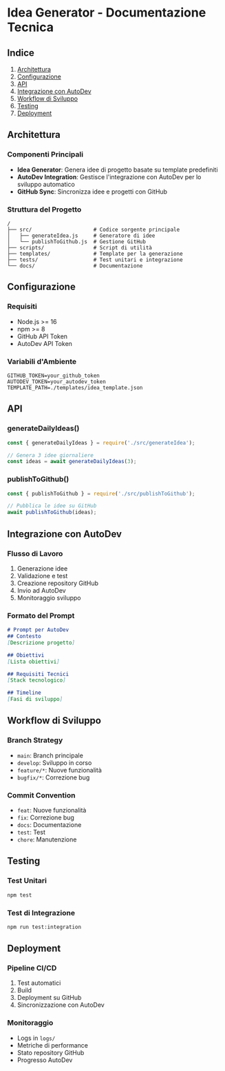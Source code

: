 # Idea Generator - Documentazione Tecnica

## Indice
1. [Architettura](#architettura)
2. [Configurazione](#configurazione)
3. [API](#api)
4. [Integrazione con AutoDev](#integrazione-con-autodev)
5. [Workflow di Sviluppo](#workflow-di-sviluppo)
6. [Testing](#testing)
7. [Deployment](#deployment)

## Architettura

### Componenti Principali
- **Idea Generator**: Genera idee di progetto basate su template predefiniti
- **AutoDev Integration**: Gestisce l'integrazione con AutoDev per lo sviluppo automatico
- **GitHub Sync**: Sincronizza idee e progetti con GitHub

### Struttura del Progetto
```
/
├── src/                    # Codice sorgente principale
│   ├── generateIdea.js     # Generatore di idee
│   └── publishToGithub.js  # Gestione GitHub
├── scripts/                # Script di utilità
├── templates/              # Template per la generazione
├── tests/                  # Test unitari e integrazione
└── docs/                   # Documentazione
```

## Configurazione

### Requisiti
- Node.js >= 16
- npm >= 8
- GitHub API Token
- AutoDev API Token

### Variabili d'Ambiente
```env
GITHUB_TOKEN=your_github_token
AUTODEV_TOKEN=your_autodev_token
TEMPLATE_PATH=./templates/idea_template.json
```

## API

### generateDailyIdeas()
```javascript
const { generateDailyIdeas } = require('./src/generateIdea');

// Genera 3 idee giornaliere
const ideas = await generateDailyIdeas(3);
```

### publishToGithub()
```javascript
const { publishToGithub } = require('./src/publishToGithub');

// Pubblica le idee su GitHub
await publishToGithub(ideas);
```

## Integrazione con AutoDev

### Flusso di Lavoro
1. Generazione idee
2. Validazione e test
3. Creazione repository GitHub
4. Invio ad AutoDev
5. Monitoraggio sviluppo

### Formato del Prompt
```markdown
# Prompt per AutoDev
## Contesto
[Descrizione progetto]

## Obiettivi
[Lista obiettivi]

## Requisiti Tecnici
[Stack tecnologico]

## Timeline
[Fasi di sviluppo]
```

## Workflow di Sviluppo

### Branch Strategy
- `main`: Branch principale
- `develop`: Sviluppo in corso
- `feature/*`: Nuove funzionalità
- `bugfix/*`: Correzione bug

### Commit Convention
- `feat`: Nuove funzionalità
- `fix`: Correzione bug
- `docs`: Documentazione
- `test`: Test
- `chore`: Manutenzione

## Testing

### Test Unitari
```bash
npm test
```

### Test di Integrazione
```bash
npm run test:integration
```

## Deployment

### Pipeline CI/CD
1. Test automatici
2. Build
3. Deployment su GitHub
4. Sincronizzazione con AutoDev

### Monitoraggio
- Logs in `logs/`
- Metriche di performance
- Stato repository GitHub
- Progresso AutoDev 